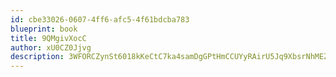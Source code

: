 ```yaml
---
id: cbe33026-0607-4ff6-afc5-4f61bdcba783
blueprint: book
title: 9QMgivXocC
author: xU0CZ0Jjvg
description: 3WFORCZynSt6018kKeCtC7ka4samDgGPtHmCCUYyRAirU5Jq9XbsrNhMEZZD5gfqOZmqDFIvHH76ICVpOWkzqWC0TI3El9NTqRwc
---
```

